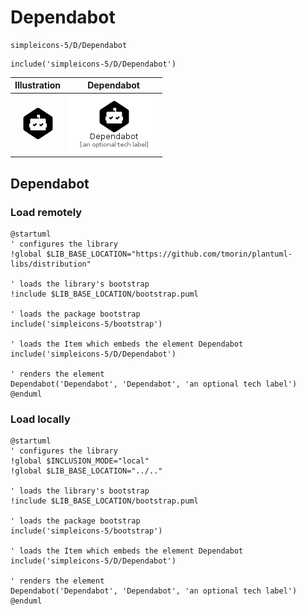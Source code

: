# Dependabot


```text
simpleicons-5/D/Dependabot
```

```text
include('simpleicons-5/D/Dependabot')
```



| Illustration | Dependabot |
| :---: | :---: |
| ![illustration for Illustration](../../simpleicons-5/D/Dependabot.png) | ![illustration for Dependabot](../../simpleicons-5/D/Dependabot.Local.png) |




## Dependabot

### Load remotely
```plantuml
@startuml
' configures the library
!global $LIB_BASE_LOCATION="https://github.com/tmorin/plantuml-libs/distribution"

' loads the library's bootstrap
!include $LIB_BASE_LOCATION/bootstrap.puml

' loads the package bootstrap
include('simpleicons-5/bootstrap')

' loads the Item which embeds the element Dependabot
include('simpleicons-5/D/Dependabot')

' renders the element
Dependabot('Dependabot', 'Dependabot', 'an optional tech label')
@enduml
```

### Load locally
```plantuml
@startuml
' configures the library
!global $INCLUSION_MODE="local"
!global $LIB_BASE_LOCATION="../.."

' loads the library's bootstrap
!include $LIB_BASE_LOCATION/bootstrap.puml

' loads the package bootstrap
include('simpleicons-5/bootstrap')

' loads the Item which embeds the element Dependabot
include('simpleicons-5/D/Dependabot')

' renders the element
Dependabot('Dependabot', 'Dependabot', 'an optional tech label')
@enduml
```

